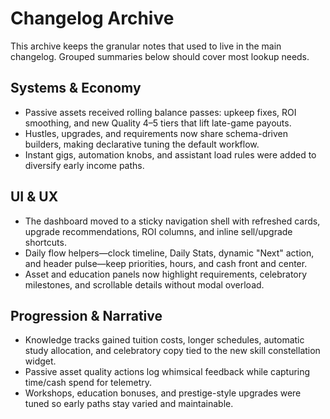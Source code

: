 # Changelog Archive

This archive keeps the granular notes that used to live in the main changelog. Grouped summaries below should cover most lookup needs.

## Systems & Economy
- Passive assets received rolling balance passes: upkeep fixes, ROI smoothing, and new Quality 4–5 tiers that lift late-game payouts.
- Hustles, upgrades, and requirements now share schema-driven builders, making declarative tuning the default workflow.
- Instant gigs, automation knobs, and assistant load rules were added to diversify early income paths.

## UI & UX
- The dashboard moved to a sticky navigation shell with refreshed cards, upgrade recommendations, ROI columns, and inline sell/upgrade shortcuts.
- Daily flow helpers—clock timeline, Daily Stats, dynamic "Next" action, and header pulse—keep priorities, hours, and cash front and center.
- Asset and education panels now highlight requirements, celebratory milestones, and scrollable details without modal overload.

## Progression & Narrative
- Knowledge tracks gained tuition costs, longer schedules, automatic study allocation, and celebratory copy tied to the new skill constellation widget.
- Passive asset quality actions log whimsical feedback while capturing time/cash spend for telemetry.
- Workshops, education bonuses, and prestige-style upgrades were tuned so early paths stay varied and maintainable.
